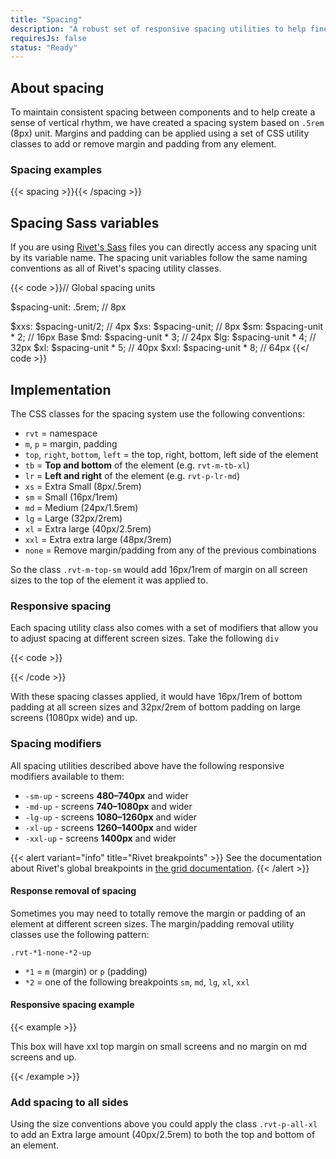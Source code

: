 ```yaml
---
title: "Spacing"
description: "A robust set of responsive spacing utilities to help fine-tune your layout."
requiresJs: false
status: "Ready"
---
```

## About spacing
To maintain consistent spacing between components and to help create a sense of vertical rhythm, we have created a spacing system based on `.5rem` (8px) unit. Margins and padding can be applied using a set of CSS utility classes to add or remove margin and padding from any element.

### Spacing examples
{{< spacing >}}{{< /spacing >}}

## Spacing Sass variables
If you are using [Rivet's Sass](https://github.com/indiana-university/rivet-source/blob/develop/src/sass/core/_variables.scss#L325) files you can directly access any spacing unit by its variable name. The spacing unit variables follow the same naming conventions as all of Rivet's spacing utility classes.

{{< code >}}// Global spacing units

$spacing-unit: .5rem;        // 8px

$xxs: $spacing-unit/2;       // 4px
$xs: $spacing-unit;          // 8px
$sm: $spacing-unit * 2;      // 16px Base
$md: $spacing-unit * 3;      // 24px
$lg: $spacing-unit * 4;      // 32px
$xl: $spacing-unit * 5;      // 40px
$xxl: $spacing-unit * 8;     // 64px
{{</ code >}}

## Implementation
The CSS classes for the spacing system use the following conventions:

- `rvt` = namespace
- `m`, `p` = margin, padding
- `top`, `right`, `bottom`, `left` = the top, right, bottom, left side of the element
- `tb` = **Top and bottom** of the element (e.g. `rvt-m-tb-xl`)
- `lr` = **Left and right** of the element (e.g. `rvt-p-lr-md`)
- `xs` = Extra Small (8px/.5rem)
- `sm` = Small (16px/1rem)
- `md` = Medium (24px/1.5rem)
- `lg` = Large (32px/2rem)
- `xl` = Extra large (40px/2.5rem)
- `xxl` = Extra extra large (48px/3rem)
- `none` = Remove margin/padding from any of the previous combinations

So the class `.rvt-m-top-sm` would add 16px/1rem of margin on all screen sizes to the top of the element it was applied to.

### Responsive spacing
Each spacing utility class also comes with a set of modifiers that allow you to adjust spacing at different screen sizes. Take the following `div`

{{< code >}}<div class="rvt-p-bottom-sm rvt-p-bottom-lg-lg-up">
    <!-- markup -->
</div>
{{< /code >}}

With these spacing classes applied, it would have 16px/1rem of bottom padding at all screen sizes and 32px/2rem of bottom padding on large screens (1080px wide) and up.

### Spacing modifiers
All spacing utilities described above have the following responsive modifiers available to them:

- `-sm-up` - screens **480–740px** and wider
- `-md-up` - screens **740–1080px** and wider
- `-lg-up` - screens **1080–1260px** and wider
- `-xl-up` - screens **1260–1400px** and wider
- `-xxl-up` - screens **1400px** and wider

{{< alert variant="info" title="Rivet breakpoints" >}}
See the documentation about Rivet's global breakpoints in [the grid documentation](../grid/#grid-breakpoints).
{{< /alert >}}

#### Response removal of spacing
Sometimes you may need to totally remove the margin or padding of an element at different screen sizes. The margin/padding removal utility classes use the following pattern:

`.rvt-*1-none-*2-up`

- `*1` = `m` (margin) or `p` (padding)
- `*2` = one of the following breakpoints `sm`, `md`, `lg`, `xl`, `xxl`

#### Responsive spacing example
{{< example >}}<div class="rvt-m-top-xxl rvt-m-top-none-lg-up">
  <div class="rvt-box">
    <div class="rvt-box__body">
      <p>This box will have xxl top margin on small screens and no margin on md screens and up.</p>
    </div>
  </div>
</div>
{{< /example >}}

### Add spacing to all sides
Using the size conventions above you could apply the class `.rvt-p-all-xl` to add an Extra large amount (40px/2.5rem) to both the top and bottom of an element.
